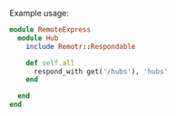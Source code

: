 Example usage:

```ruby
module RemoteExpress
  module Hub
    include Remotr::Respondable

    def self.all
      respond_with get('/hubs'), 'hubs'
    end

  end
end
```

